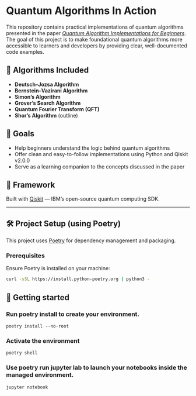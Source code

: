 # Quantum Algorithms In Action

This repository contains practical implementations of quantum algorithms presented in the paper [_Quantum Algorithm Implementations for Beginners_](https://arxiv.org/abs/1804.03719). The goal of this project is to make foundational quantum algorithms more accessible to learners and developers by providing clear, well-documented code examples.

## 📘 Algorithms Included

- **Deutsch–Jozsa Algorithm**  
- **Bernstein–Vazirani Algorithm**  
- **Simon’s Algorithm**  
- **Grover’s Search Algorithm**  
- **Quantum Fourier Transform (QFT)**  
- **Shor’s Algorithm** (outline)

## 🧠 Goals

- Help beginners understand the logic behind quantum algorithms  
- Offer clean and easy-to-follow implementations using Python and Qiskit v2.0.0 
- Serve as a learning companion to the concepts discussed in the paper

## 🔧 Framework

Built with [Qiskit](https://qiskit.org) — IBM’s open-source quantum computing SDK.

---

## 🛠️ Project Setup (using Poetry)

This project uses [Poetry](https://python-poetry.org/) for dependency management and packaging.

### Prerequisites

Ensure Poetry is installed on your machine:

```bash
curl -sSL https://install.python-poetry.org | python3 -
```

## 🚀 Getting started

### Run poetry install to create your environment.
```
poetry install --no-root
```

### Activate the environment
```
poetry shell
```

### Use poetry run jupyter lab to launch your notebooks inside the managed environment.
```
jupyter notebook
```

